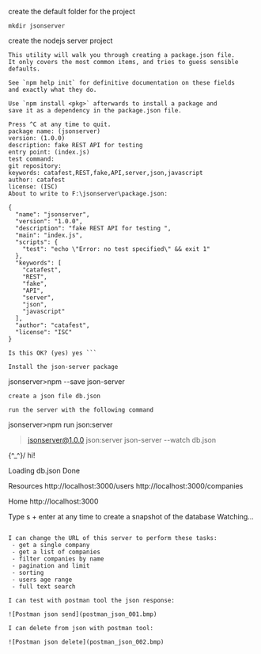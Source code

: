 create the default folder for the project

```
mkdir jsonserver
```

create the nodejs server project 

```jsonserver>npm init
This utility will walk you through creating a package.json file.
It only covers the most common items, and tries to guess sensible defaults.

See `npm help init` for definitive documentation on these fields
and exactly what they do.

Use `npm install <pkg>` afterwards to install a package and
save it as a dependency in the package.json file.

Press ^C at any time to quit.
package name: (jsonserver)
version: (1.0.0)
description: fake REST API for testing
entry point: (index.js)
test command:
git repository:
keywords: catafest,REST,fake,API,server,json,javascript
author: catafest
license: (ISC)
About to write to F:\jsonserver\package.json:

{
  "name": "jsonserver",
  "version": "1.0.0",
  "description": "fake REST API for testing ",
  "main": "index.js",
  "scripts": {
    "test": "echo \"Error: no test specified\" && exit 1"
  },
  "keywords": [
    "catafest",
    "REST",
    "fake",
    "API",
    "server",
    "json",
    "javascript"
  ],
  "author": "catafest",
  "license": "ISC"
}

Is this OK? (yes) yes ```

Install the json-server package

```
jsonserver>npm --save json-server
```
create a json file db.json

run the server with the following command
```
jsonserver>npm run json:server

> jsonserver@1.0.0 json:server
> json-server --watch db.json


  \{^_^}/ hi!

  Loading db.json
  Done

  Resources
  http://localhost:3000/users
  http://localhost:3000/companies

  Home
  http://localhost:3000

  Type s + enter at any time to create a snapshot of the database
  Watching...
```

I can change the URL of this server to perform these tasks:
 - get a single company
 - get a list of companies
 - filter companies by name
 - pagination and limit
 - sorting
 - users age range
 - full text search

I can test with postman tool the json response:

![Postman json send](postman_json_001.bmp)

I can delete from json with postman tool:

![Postman json delete](postman_json_002.bmp)